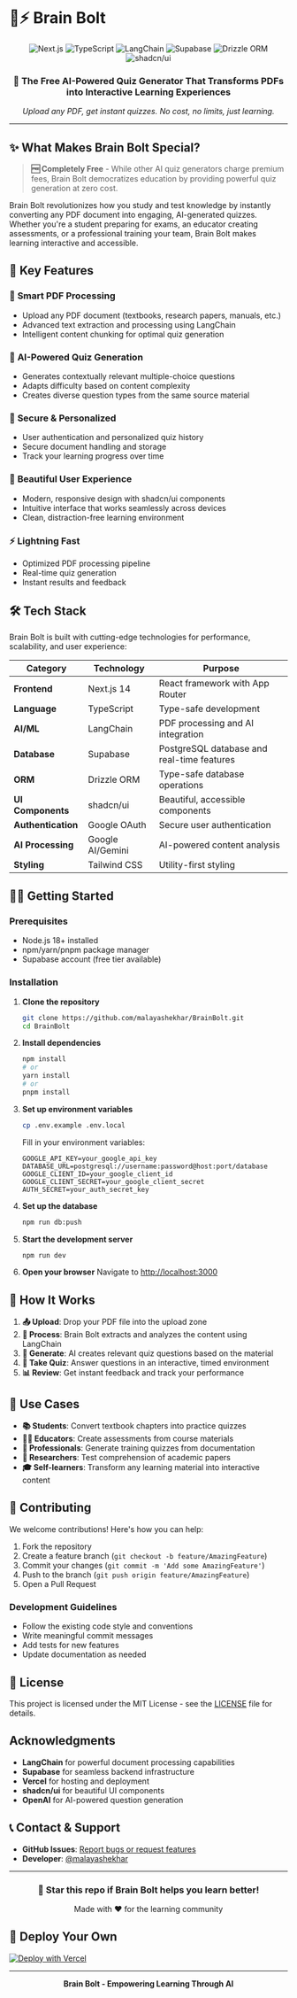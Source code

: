# 🧠⚡ Brain Bolt

<div align="center">
  <img src="https://img.shields.io/badge/Next.js-000000?style=for-the-badge&logo=nextdotjs&logoColor=white" alt="Next.js" />
  <img src="https://img.shields.io/badge/TypeScript-007ACC?style=for-the-badge&logo=typescript&logoColor=white" alt="TypeScript" />
  <img src="https://img.shields.io/badge/LangChain-1C3C3C?style=for-the-badge&logo=langchain&logoColor=white" alt="LangChain" />
  <img src="https://img.shields.io/badge/Supabase-3ECF8E?style=for-the-badge&logo=supabase&logoColor=white" alt="Supabase" />
  <img src="https://img.shields.io/badge/Drizzle-C5F74F?style=for-the-badge&logo=drizzle&logoColor=black" alt="Drizzle ORM" />
  <img src="https://img.shields.io/badge/shadcn%2Fui-000000?style=for-the-badge&logo=shadcnui&logoColor=white" alt="shadcn/ui" />
</div>

<div align="center">
  <h3>🎯 The Free AI-Powered Quiz Generator That Transforms PDFs into Interactive Learning Experiences</h3>
  <p><em>Upload any PDF, get instant quizzes. No cost, no limits, just learning.</em></p>
</div>

---

## ✨ What Makes Brain Bolt Special?

> **🆓 Completely Free** - While other AI quiz generators charge premium fees, Brain Bolt democratizes education by providing powerful quiz generation at zero cost.

Brain Bolt revolutionizes how you study and test knowledge by instantly converting any PDF document into engaging, AI-generated quizzes. Whether you're a student preparing for exams, an educator creating assessments, or a professional training your team, Brain Bolt makes learning interactive and accessible.

## 🚀 Key Features

### 📄 **Smart PDF Processing**
- Upload any PDF document (textbooks, research papers, manuals, etc.)
- Advanced text extraction and processing using LangChain
- Intelligent content chunking for optimal quiz generation

### 🤖 **AI-Powered Quiz Generation**
- Generates contextually relevant multiple-choice questions
- Adapts difficulty based on content complexity
- Creates diverse question types from the same source material

### 🔐 **Secure & Personalized**
- User authentication and personalized quiz history
- Secure document handling and storage
- Track your learning progress over time

### 🎨 **Beautiful User Experience**
- Modern, responsive design with shadcn/ui components
- Intuitive interface that works seamlessly across devices
- Clean, distraction-free learning environment

### ⚡ **Lightning Fast**
- Optimized PDF processing pipeline
- Real-time quiz generation
- Instant results and feedback

## 🛠️ Tech Stack

Brain Bolt is built with cutting-edge technologies for performance, scalability, and user experience:

| Category | Technology | Purpose |
|----------|------------|---------|
| **Frontend** | Next.js 14 | React framework with App Router |
| **Language** | TypeScript | Type-safe development |
| **AI/ML** | LangChain | PDF processing and AI integration |
| **Database** | Supabase | PostgreSQL database and real-time features |
| **ORM** | Drizzle ORM | Type-safe database operations |
| **UI Components** | shadcn/ui | Beautiful, accessible components |
| **Authentication** | Google OAuth | Secure user authentication |
| **AI Processing** | Google AI/Gemini | AI-powered content analysis |
| **Styling** | Tailwind CSS | Utility-first styling |

## 🏃‍♂️ Getting Started

### Prerequisites

- Node.js 18+ installed
- npm/yarn/pnpm package manager
- Supabase account (free tier available)

### Installation

1. **Clone the repository**
   ```bash
   git clone https://github.com/malayashekhar/BrainBolt.git
   cd BrainBolt
   ```

2. **Install dependencies**
   ```bash
   npm install
   # or
   yarn install
   # or
   pnpm install
   ```

3. **Set up environment variables**
   ```bash
   cp .env.example .env.local
   ```
   
   Fill in your environment variables:
   ```env
   GOOGLE_API_KEY=your_google_api_key
   DATABASE_URL=postgresql://username:password@host:port/database
   GOOGLE_CLIENT_ID=your_google_client_id
   GOOGLE_CLIENT_SECRET=your_google_client_secret
   AUTH_SECRET=your_auth_secret_key
   ```

4. **Set up the database**
   ```bash
   npm run db:push
   ```

5. **Start the development server**
   ```bash
   npm run dev
   ```

6. **Open your browser**
   Navigate to [http://localhost:3000](http://localhost:3000)

## 📖 How It Works

1. **📤 Upload**: Drop your PDF file into the upload zone
2. **🔄 Process**: Brain Bolt extracts and analyzes the content using LangChain
3. **🧠 Generate**: AI creates relevant quiz questions based on the material
4. **📝 Take Quiz**: Answer questions in an interactive, timed environment
5. **📊 Review**: Get instant feedback and track your performance

## 🌟 Use Cases

- **📚 Students**: Convert textbook chapters into practice quizzes
- **👨‍🏫 Educators**: Create assessments from course materials
- **🏢 Professionals**: Generate training quizzes from documentation
- **📖 Researchers**: Test comprehension of academic papers
- **🎓 Self-learners**: Transform any learning material into interactive content

## 🤝 Contributing

We welcome contributions! Here's how you can help:

1. Fork the repository
2. Create a feature branch (`git checkout -b feature/AmazingFeature`)
3. Commit your changes (`git commit -m 'Add some AmazingFeature'`)
4. Push to the branch (`git push origin feature/AmazingFeature`)
5. Open a Pull Request

### Development Guidelines

- Follow the existing code style and conventions
- Write meaningful commit messages
- Add tests for new features
- Update documentation as needed

## 📝 License

This project is licensed under the MIT License - see the [LICENSE](LICENSE) file for details.

## Acknowledgments

- **LangChain** for powerful document processing capabilities
- **Supabase** for seamless backend infrastructure
- **Vercel** for hosting and deployment
- **shadcn/ui** for beautiful UI components
- **OpenAI** for AI-powered question generation

## 📞 Contact & Support

- **GitHub Issues**: [Report bugs or request features](https://github.com/malayashekhar/BrainBolt/issues)
- **Developer**: [@malayashekhar](https://github.com/malayashekhar)

---

<div align="center">
  <h3>🌟 Star this repo if Brain Bolt helps you learn better!</h3>
  <p>Made with ❤️ for the learning community</p>
</div>

## 🚀 Deploy Your Own

[![Deploy with Vercel](https://vercel.com/button)](https://vercel.com/new/clone?repository-url=https://github.com/malayashekhar/BrainBolt)

---

<div align="center">
  <strong>Brain Bolt - Empowering Learning Through AI</strong>
</div>
